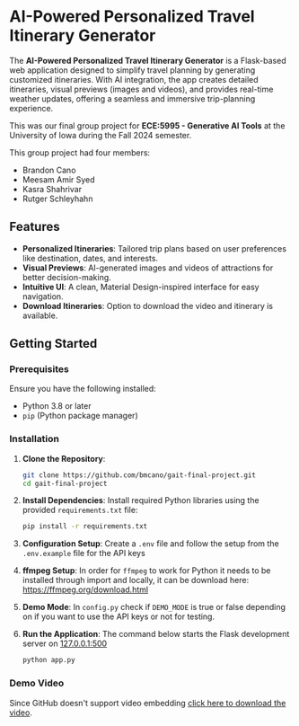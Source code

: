 # AI-Powered Personalized Travel Itinerary Generator

The **AI-Powered Personalized Travel Itinerary Generator** is a Flask-based web application designed to simplify travel planning by generating customized itineraries. With AI integration, the app creates detailed itineraries, visual previews (images and videos), and provides real-time weather updates, offering a seamless and immersive trip-planning experience.

This was our final group project for **ECE:5995 - Generative AI Tools** at the University of Iowa during the Fall 2024 semester.

This group project had four members:
- Brandon Cano
- Meesam Amir Syed
- Kasra Shahrivar
- Rutger Schleyhahn

## Features

- **Personalized Itineraries**: Tailored trip plans based on user preferences like destination, dates, and interests.
- **Visual Previews**: AI-generated images and videos of attractions for better decision-making.
- **Intuitive UI**: A clean, Material Design-inspired interface for easy navigation.
- **Download Itineraries**: Option to download the video and itinerary is available.

## Getting Started

### Prerequisites

Ensure you have the following installed:

- Python 3.8 or later
- `pip` (Python package manager)

### Installation

1. **Clone the Repository**:
   ```bash
   git clone https://github.com/bmcano/gait-final-project.git
   cd gait-final-project
   ```

2. **Install Dependencies**: Install required Python libraries using the provided `requirements.txt` file:
   ```bash
   pip install -r requirements.txt
   ```

3. **Configuration Setup**: Create a `.env` file and follow the setup from the `.env.example` file for the API keys

4. **ffmpeg Setup**: In order for `ffmpeg` to work for Python it needs to be installed through import and locally, it can be download here: 
https://ffmpeg.org/download.html 

5. **Demo Mode**: In `config.py` check if `DEMO_MODE` is true or false depending on if you want to use the API keys or not for testing.

6. **Run the Application**: The command below starts the Flask development server on [127.0.0.1:500](http://127.0.0.1:5000)
    ```bash
    python app.py
    ```

### Demo Video

Since GitHub doesn't support video embedding [click here to download the video](https://github.com/bmcano/gait-final-project/blob/main/docs/gait_demo_720p.mp4).
